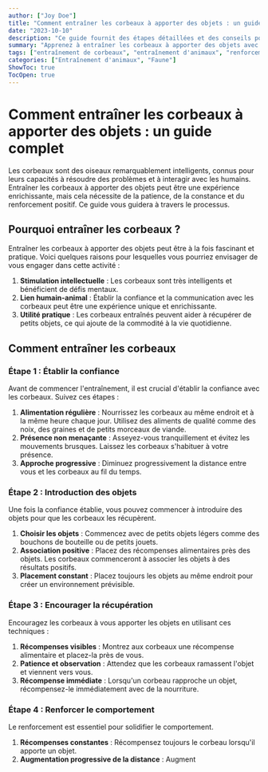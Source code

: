 ```yaml
---
author: ["Joy Doe"]
title: "Comment entraîner les corbeaux à apporter des objets : un guide complet"
date: "2023-10-10"
description: "Ce guide fournit des étapes détaillées et des conseils pour entraîner les corbeaux à apporter des objets aux humains, en mettant l'accent sur la patience, la constance et le renforcement positif."
summary: "Apprenez à entraîner les corbeaux à apporter des objets avec ce guide étape par étape, comprenant des conseils de dépannage et des méthodes alternatives."
tags: ["entraînement de corbeaux", "entraînement d'animaux", "renforcement positif", "interaction avec la faune"]
categories: ["Entraînement d'animaux", "Faune"]
ShowToc: true
TocOpen: true
---
```


# Comment entraîner les corbeaux à apporter des objets : un guide complet

Les corbeaux sont des oiseaux remarquablement intelligents, connus pour leurs capacités à résoudre des problèmes et à interagir avec les humains. Entraîner les corbeaux à apporter des objets peut être une expérience enrichissante, mais cela nécessite de la patience, de la constance et du renforcement positif. Ce guide vous guidera à travers le processus.

## Pourquoi entraîner les corbeaux ?

Entraîner les corbeaux à apporter des objets peut être à la fois fascinant et pratique. Voici quelques raisons pour lesquelles vous pourriez envisager de vous engager dans cette activité :

1. **Stimulation intellectuelle** : Les corbeaux sont très intelligents et bénéficient de défis mentaux.
2. **Lien humain-animal** : Établir la confiance et la communication avec les corbeaux peut être une expérience unique et enrichissante.
3. **Utilité pratique** : Les corbeaux entraînés peuvent aider à récupérer de petits objets, ce qui ajoute de la commodité à la vie quotidienne.

## Comment entraîner les corbeaux

### Étape 1 : Établir la confiance

Avant de commencer l'entraînement, il est crucial d'établir la confiance avec les corbeaux. Suivez ces étapes :

1. **Alimentation régulière** : Nourrissez les corbeaux au même endroit et à la même heure chaque jour. Utilisez des aliments de qualité comme des noix, des graines et de petits morceaux de viande.
2. **Présence non menaçante** : Asseyez-vous tranquillement et évitez les mouvements brusques. Laissez les corbeaux s'habituer à votre présence.
3. **Approche progressive** : Diminuez progressivement la distance entre vous et les corbeaux au fil du temps.

### Étape 2 : Introduction des objets

Une fois la confiance établie, vous pouvez commencer à introduire des objets pour que les corbeaux les récupèrent.

1. **Choisir les objets** : Commencez avec de petits objets légers comme des bouchons de bouteille ou de petits jouets.
2. **Association positive** : Placez des récompenses alimentaires près des objets. Les corbeaux commenceront à associer les objets à des résultats positifs.
3. **Placement constant** : Placez toujours les objets au même endroit pour créer un environnement prévisible.

### Étape 3 : Encourager la récupération

Encouragez les corbeaux à vous apporter les objets en utilisant ces techniques :

1. **Récompenses visibles** : Montrez aux corbeaux une récompense alimentaire et placez-la près de vous.
2. **Patience et observation** : Attendez que les corbeaux ramassent l'objet et viennent vers vous.
3. **Récompense immédiate** : Lorsqu'un corbeau rapproche un objet, récompensez-le immédiatement avec de la nourriture.

### Étape 4 : Renforcer le comportement

Le renforcement est essentiel pour solidifier le comportement.

1. **Récompenses constantes** : Récompensez toujours le corbeau lorsqu'il apporte un objet.
2. **Augmentation progressive de la distance** : Augment